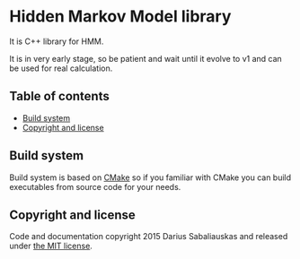 
# Hidden Markov Model library

It is C++ library for HMM.

It is in very early stage, so be patient and wait until it evolve to v1 and can be used for real calculation.

## Table of contents
- [Build system](#build-system)
- [Copyright and license](#copyright-and-license)

## Build system

Build system is based on [CMake](http://www.cmake.org) so if you familiar with CMake you can build executables from source code for your needs.

## Copyright and license

Code and documentation copyright 2015 Darius Sabaliauskas and released under 
[the MIT license](https://github.com/Jamagas/HMM/blob/master/LICENSE).
